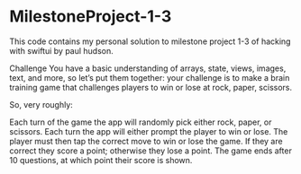 # MilestoneProject-1-3
This code contains my personal solution to milestone project 1-3 of hacking with swiftui by paul hudson.

Challenge
You have a basic understanding of arrays, state, views, images, text, and more, so let’s put them together: your challenge is to make a brain training game that challenges players to win or lose at rock, paper, scissors.

So, very roughly:

Each turn of the game the app will randomly pick either rock, paper, or scissors.
Each turn the app will either prompt the player to win or lose.
The player must then tap the correct move to win or lose the game.
If they are correct they score a point; otherwise they lose a point.
The game ends after 10 questions, at which point their score is shown.



